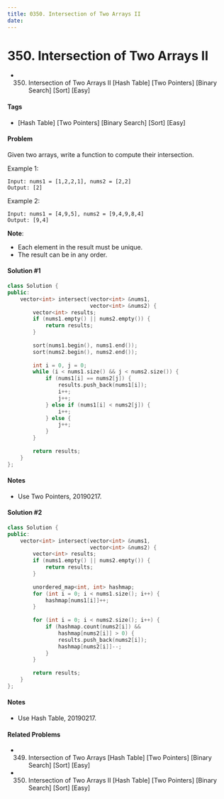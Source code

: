 ```yaml
---
title: 0350. Intersection of Two Arrays II
date: 
---
```


# 350. Intersection of Two Arrays II
- 350. Intersection of Two Arrays II [Hash Table] [Two Pointers] [Binary Search] [Sort] [Easy]

#### Tags
- [Hash Table] [Two Pointers] [Binary Search] [Sort] [Easy]

#### Problem
Given two arrays, write a function to compute their intersection.

Example 1:

    Input: nums1 = [1,2,2,1], nums2 = [2,2]
    Output: [2]

Example 2:

    Input: nums1 = [4,9,5], nums2 = [9,4,9,8,4]
    Output: [9,4]

**Note**:

- Each element in the result must be unique.
- The result can be in any order.

#### Solution #1
``` C++
class Solution {
public:
    vector<int> intersect(vector<int> &nums1, 
                          vector<int> &nums2) {
        vector<int> results;
        if (nums1.empty() || nums2.empty()) {
            return results;
        }
        
        sort(nums1.begin(), nums1.end());
        sort(nums2.begin(), nums2.end());
        
        int i = 0, j = 0;
        while (i < nums1.size() && j < nums2.size()) {
            if (nums1[i] == nums2[j]) {
                results.push_back(nums1[i]);
                i++;
                j++;
            } else if (nums1[i] < nums2[j]) {
                i++;
            } else {
                j++;
            }
        }
        
        return results;
    }
};
```

#### Notes
- Use Two Pointers, 20190217.

#### Solution #2
``` C++
class Solution {
public:
    vector<int> intersect(vector<int> &nums1, 
                          vector<int> &nums2) {
        vector<int> results;
        if (nums1.empty() || nums2.empty()) {
            return results;
        }
        
        unordered_map<int, int> hashmap;
        for (int i = 0; i < nums1.size(); i++) {
            hashmap[nums1[i]]++;
        }
        
        for (int i = 0; i < nums2.size(); i++) {
            if (hashmap.count(nums2[i]) && 
                hashmap[nums2[i]] > 0) {
                results.push_back(nums2[i]);
                hashmap[nums2[i]]--;
            }
        }
        
        return results;
    }
};
```

#### Notes
- Use Hash Table, 20190217.

#### Related Problems
- 349. Intersection of Two Arrays [Hash Table] [Two Pointers] [Binary Search] [Sort] [Easy]
- 350. Intersection of Two Arrays II [Hash Table] [Two Pointers] [Binary Search] [Sort] [Easy]
